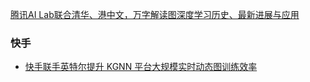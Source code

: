 

[腾讯AI Lab联合清华、港中文，万字解读图深度学习历史、最新进展与应用](https://www.jiqizhixin.com/articles/2020-09-23-5)



### 快手

* [快手联手英特尔提升 KGNN 平台大规模实时动态图训练效率](https://www.jiqizhixin.com/articles/2020-12-08)

